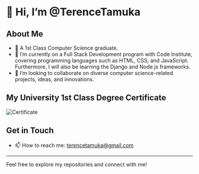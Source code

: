  # 👋 Hi, I’m @TerenceTamuka

 ## About Me
 - 👀 A 1st Class Computer Science graduate.
- 🌱 I’m currently on a Full Stack Development program with Code Institute, covering programming languages such as HTML, CSS, and JavaScript. Furthermore, I will also be learning the Django and Node.js frameworks.
- 💞️ I’m looking to collaborate on diverse computer science-related projects, ideas, and innovations.

## My University 1st Class Degree Certificate

![Certificate]("TerenceTamuka/myunicertificate.jpg")

## Get in Touch
- 📫 How to reach me: [terencetamuka@gmail.com](mailto:terencetamuka@gmail.com)

---

Feel free to explore my repositories and connect with me!

<!---
TerenceTamuka/TerenceTamuka is a ✨ special ✨ repository because its `README.md` (this file) appears on your GitHub profile.
You can click the Preview link to take a look at your changes.
--->
